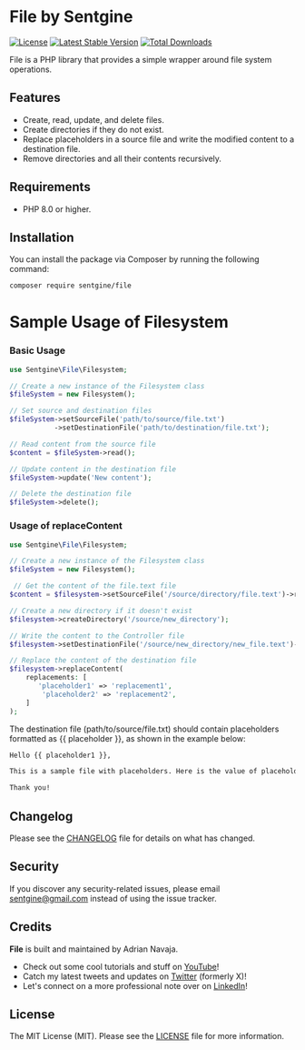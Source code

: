# File by Sentgine

[![License](https://img.shields.io/badge/license-MIT-blue.svg)](LICENSE.md)
[![Latest Stable Version](https://img.shields.io/packagist/v/sentgine/file.svg)](https://packagist.org/sentgine/file)
[![Total Downloads](https://img.shields.io/packagist/dt/sentgine/file.svg)](https://packagist.org/packages/sentgine/file)

File is a PHP library that provides a simple wrapper around file system operations.

## Features

- Create, read, update, and delete files.
- Create directories if they do not exist.
- Replace placeholders in a source file and write the modified content to a destination file.
- Remove directories and all their contents recursively.

## Requirements
- PHP 8.0 or higher.

## Installation

You can install the package via Composer by running the following command:

```bash
composer require sentgine/file
```

# Sample Usage of Filesystem

### Basic Usage

```php
use Sentgine\File\Filesystem;

// Create a new instance of the Filesystem class
$fileSystem = new Filesystem();

// Set source and destination files
$fileSystem->setSourceFile('path/to/source/file.txt')
           ->setDestinationFile('path/to/destination/file.txt');

// Read content from the source file
$content = $fileSystem->read();

// Update content in the destination file
$fileSystem->update('New content');

// Delete the destination file
$fileSystem->delete();
```

### Usage of replaceContent

```php
use Sentgine\File\Filesystem;

// Create a new instance of the Filesystem class
$fileSystem = new Filesystem();

 // Get the content of the file.text file
$content = $filesystem->setSourceFile('/source/directory/file.text')->read();

// Create a new directory if it doesn't exist
$filesystem->createDirectory('/source/new_directory');

// Write the content to the Controller file
$filesystem->setDestinationFile('/source/new_directory/new_file.text')->create($content);

// Replace the content of the destination file
$filesystem->replaceContent(
    replacements: [
       'placeholder1' => 'replacement1',
        'placeholder2' => 'replacement2',
    ]
);
```

The destination file (path/to/source/file.txt) should contain placeholders formatted as {{ placeholder }}, as shown in the example below:

```txt
Hello {{ placeholder1 }},

This is a sample file with placeholders. Here is the value of placeholder2: {{ placeholder2 }}.

Thank you!
```

## Changelog
Please see the [CHANGELOG](https://github.com/sentgine/file/blob/main/CHANGELOG.md) file for details on what has changed.

## Security
If you discover any security-related issues, please email sentgine@gmail.com instead of using the issue tracker.

## Credits
**File** is built and maintained by Adrian Navaja.
- Check out some cool tutorials and stuff on [YouTube](https://www.youtube.com/@sentgine)!
- Catch my latest tweets and updates on [Twitter](https://twitter.com/sentgine) (formerly X)!
- Let's connect on a more professional note over on [LinkedIn](https://www.linkedin.com/in/adrian-navaja/)!

## License
The MIT License (MIT). Please see the [LICENSE](https://github.com/sentgine/file/blob/main/LICENSE) file for more information.
